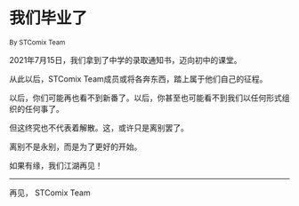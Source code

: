 # 我们毕业了

<small>By STComix Team</small>

2021年7月15日，我们拿到了中学的录取通知书，迈向初中的课堂。

从此以后，STComix Team成员或将各奔东西，踏上属于他们自己的征程。

以后，你们可能再也看不到新番了。以后，你甚至也可能看不到我们以任何形式组织的任何事了。

但这终究也不代表着解散。这，或许只是离别罢了。

离别不是永别，而是为了更好的开始。

如果有缘，我们江湖再见！

---

再见，
STComix Team
